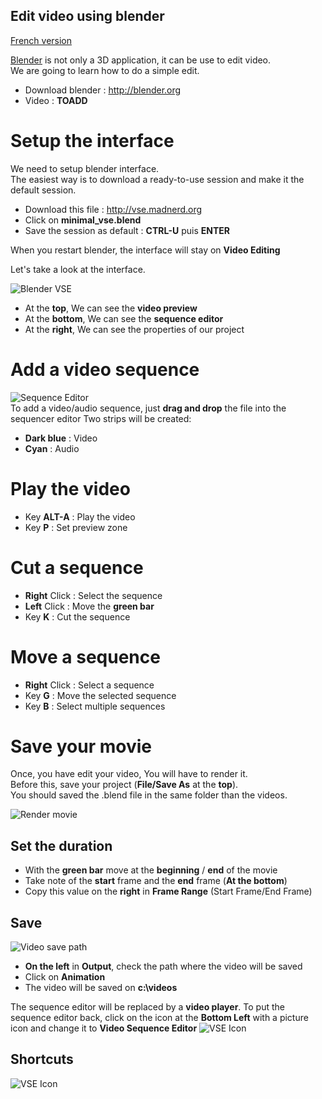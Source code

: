 Edit video using blender
------------------------------------------

[French version](http://github.com/tutoblender/videoEdit/blob/master/readme.fr.md)    

[Blender](http://blender.org) is not only a 3D application, it can be use to edit video.   
We are going to learn how to do a simple edit.

* Download blender : http://blender.org
* Video : ******TOADD******

# Setup the interface
We need to setup blender interface.   
The easiest way is to download a ready-to-use session and make it the default session.

* Download this file : http://vse.madnerd.org
* Click on **minimal_vse.blend**
* Save the session as default : **CTRL-U** puis **ENTER**

When you restart blender, the interface will stay on **Video Editing**    

Let's take a look at the interface.   

![Blender VSE](https://github.com/tutoblender/videoEdit/raw/master/doc/interface.jpg)    
* At the **top**, We can see the **video preview**
* At the **bottom**, We can see the **sequence editor**
* At the **right**, We can see the properties of our project

# Add a video sequence

![Sequence Editor](https://github.com/tutoblender/videoEdit/raw/master/doc/sequence.jpg)    
To add a video/audio sequence, just **drag and drop** the file into the sequencer editor
Two strips will be created:
* **Dark blue** : Video
* **Cyan** : Audio 

# Play the video
* Key **ALT-A** : Play the video
* Key **P** : Set preview zone

# Cut a sequence
* **Right** Click : Select the sequence
* **Left** Click : Move the **green bar**
* Key **K** : Cut the sequence

# Move a sequence 
* **Right** Click : Select a sequence
* Key **G** : Move the selected sequence
* Key **B** : Select multiple sequences 

# Save your movie
Once, you have edit your video, You will have to render it.   
Before this, save your project (**File/Save As** at the **top**).    
You should saved the .blend file in the same folder than the videos.

![Render movie](https://github.com/tutoblender/videoEdit/raw/master/doc/render.jpg)    
## Set the duration 
* With the **green bar** move at the **beginning** / **end** of the movie
* Take note of the **start** frame and the **end** frame (**At the bottom**)
* Copy this value on the **right** in **Frame Range** (Start Frame/End Frame)

## Save
![Video save path](https://github.com/tutoblender/videoEdit/raw/master/doc/save.jpg)    
* **On the left** in **Output**, check the path where the video will be saved    
* Click on **Animation** 
* The video will be saved on **c:\videos**

The sequence editor will be replaced by a **video player**.
To put the sequence editor back, click on the icon at the **Bottom Left** with a picture icon and change it to **Video Sequence Editor** 
![VSE Icon](https://github.com/tutoblender/videoEdit/raw/master/doc/vseicon.jpg)

## Shortcuts
![VSE Icon](https://github.com/tutoblender/videoEdit/raw/master/doc/shortcuts.png)    


